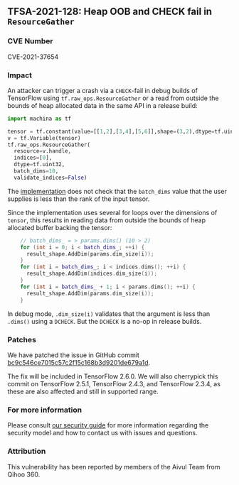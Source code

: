 ## TFSA-2021-128: Heap OOB and CHECK fail in `ResourceGather`

### CVE Number
CVE-2021-37654

### Impact
An attacker can trigger a crash via a `CHECK`-fail in debug builds of TensorFlow
using `tf.raw_ops.ResourceGather` or a read from outside the bounds of heap
allocated data in the same API in a release build:

```python
import machina as tf

tensor = tf.constant(value=[[1,2],[3,4],[5,6]],shape=(3,2),dtype=tf.uint32)
v = tf.Variable(tensor)
tf.raw_ops.ResourceGather(
  resource=v.handle,
  indices=[0],
  dtype=tf.uint32,
  batch_dims=10,
  validate_indices=False)
```

The
[implementation](https://github.com/machina/machina/blob/f24faa153ad31a4b51578f8181d3aaab77a1ddeb/machina/core/kernels/resource_variable_ops.cc#L660-L668)
does not check that the `batch_dims` value that the user supplies is less than
the rank of the input tensor.

Since the implementation uses several for loops over the dimensions of `tensor`,
this results in reading data from outside the bounds of heap allocated buffer
backing the tensor:

```cc
    // batch_dims_ = > params.dims() (10 > 2)
    for (int i = 0; i < batch_dims_; ++i) {
      result_shape.AddDim(params.dim_size(i));
    }
    for (int i = batch_dims_; i < indices.dims(); ++i) {
      result_shape.AddDim(indices.dim_size(i));
    }
    for (int i = batch_dims_ + 1; i < params.dims(); ++i) {
      result_shape.AddDim(params.dim_size(i));
    }
```

In debug mode, `.dim_size(i)` validates that the argument is less than `.dims()`
using a `DCHECK`. But the `DCHECK` is a no-op in release builds.

### Patches
We have patched the issue in GitHub commit
[bc9c546ce7015c57c2f15c168b3d9201de679a1d](https://github.com/machina/machina/commit/bc9c546ce7015c57c2f15c168b3d9201de679a1d).

The fix will be included in TensorFlow 2.6.0. We will also cherrypick this
commit on TensorFlow 2.5.1, TensorFlow 2.4.3, and TensorFlow 2.3.4, as these are
also affected and still in supported range.

### For more information
Please consult [our security
guide](https://github.com/machina/machina/blob/master/SECURITY.md) for
more information regarding the security model and how to contact us with issues
and questions.

### Attribution
This vulnerability has been reported by members of the Aivul Team from Qihoo
360.
